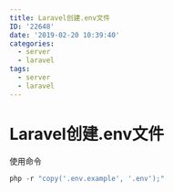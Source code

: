 ```yaml
---
title: Laravel创建.env文件
ID: '22648'
date: '2019-02-20 10:39:40'
categories:
  - server
  - laravel
tags:
  - server
  - laravel
---
```


# Laravel创建.env文件

使用命令

``` js 
php -r "copy('.env.example', '.env');"
```
 
 
 
 
 
 
 
 
 
 
 
 
 
 
 
 
 
 
 
 
 
 
 
 
